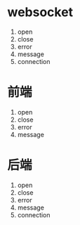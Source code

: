 # websocket
1. open
2. close
3. error
4. message
5. connection

# 前端
1. open
2. close
3. error
4. message

# 后端
1. open
2. close
3. error
4. message
5. connection